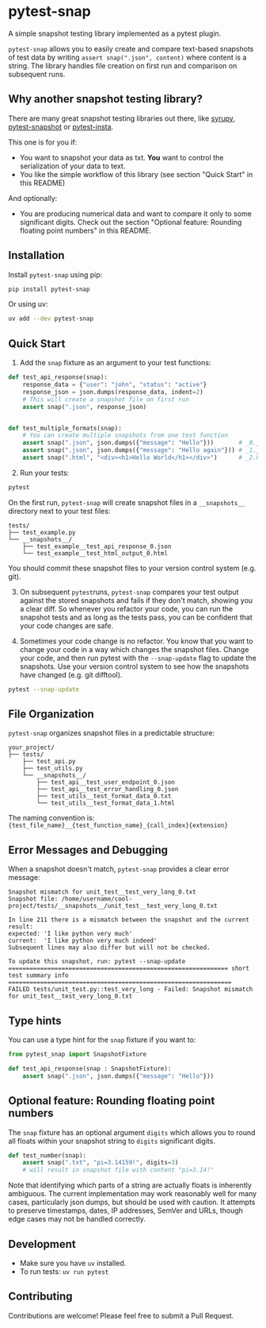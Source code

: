 # pytest-snap

A simple snapshot testing library implemented as a pytest plugin.

`pytest-snap` allows you to easily create and compare text-based snapshots of test data by writing `assert snap(".json", content)` where content is a string. The library handles file creation on first run and comparison on subsequent runs.

## Why another snapshot testing library?

There are many great snapshot testing libraries out there, like [syrupy](https://github.com/syrupy-project/syrupy), [pytest-snapshot](https://github.com/joseph-roitman/pytest-snapshot) or [pytest-insta](https://github.com/vberlier/pytest-insta).

This one is for you if:

* You want to snapshot your data as txt. **You** want to control the serialization of your data to text.
* You like the simple workflow of this library (see section "Quick Start" in this README)

And optionally:
* You are producing numerical data and want to compare it only to some significant digits. Check out the section "Optional feature: Rounding floating point numbers" in this README.

## Installation

Install `pytest-snap` using pip:

```bash
pip install pytest-snap
```

Or using uv:

```bash
uv add --dev pytest-snap
```

## Quick Start

1. Add the `snap` fixture as an argument to your test functions:

```python
def test_api_response(snap):
    response_data = {"user": "john", "status": "active"}
    response_json = json.dumps(response_data, indent=2)
    # This will create a snapshot file on first run
    assert snap(".json", response_json)


def test_multiple_formats(snap):
    # You can create multiple snapshots from one test function
    assert snap(".json", json.dumps({"message": "Hello"}))       # _0.json
    assert snap(".json", json.dumps({"message": "Hello again"})) # _1.json
    assert snap(".html", "<div><h1>Hello World</h1></div>")      # _2.html
```


2. Run your tests:

```bash
pytest
```

On the first run, `pytest-snap` will create snapshot files in a `__snapshots__` directory next to your test files:

```
tests/
├── test_example.py
└── __snapshots__/
    ├── test_example__test_api_response_0.json
    └── test_example__test_html_output_0.html
```

You should commit these snapshot files to your version control system (e.g. git).

3. On subsequent `pytest`runs, `pytest-snap` compares your test output against the stored snapshots and fails if they don't match, showing you a clear diff. So whenever you refactor your code, you can run the snapshot tests and as long as the tests pass, you can be confident that your code changes are safe.

4. Sometimes your code change is no refactor. You know that you want to change your code in a way which changes the snapshot files. Change your code, and then run pytest with the `--snap-update` flag to update the snapshots. Use your version control system to see how the snapshots have changed (e.g. git difftool).

```bash
pytest --snap-update
```


## File Organization

`pytest-snap` organizes snapshot files in a predictable structure:

```
your_project/
├── tests/
    ├── test_api.py
    ├── test_utils.py
    └── __snapshots__/
        ├── test_api__test_user_endpoint_0.json
        ├── test_api__test_error_handling_0.json
        ├── test_utils__test_format_data_0.txt
        └── test_utils__test_format_data_1.html
```

The naming convention is: `{test_file_name}__{test_function_name}_{call_index}{extension}`

## Error Messages and Debugging

When a snapshot doesn't match, `pytest-snap` provides a clear error message:

```
Snapshot mismatch for unit_test__test_very_long_0.txt
Snapshot file: /home/username/cool-project/tests/__snapshots__/unit_test__test_very_long_0.txt

In line 211 there is a mismatch between the snapshot and the current result:
expected: 'I like python very much'
current:  'I like python very much indeed'
Subsequent lines may also differ but will not be checked.

To update this snapshot, run: pytest --snap-update
============================================================== short test summary info ===============================================================
FAILED tests/unit_test.py::test_very_long - Failed: Snapshot mismatch for unit_test__test_very_long_0.txt
```

## Type hints
You can use a type hint for the `snap` fixture if you want to:

```python
from pytest_snap import SnapshotFixture

def test_api_response(snap : SnapshotFixture):
    assert snap(".json", json.dumps({"message": "Hello"}))
```


## Optional feature: Rounding floating point numbers
The `snap` fixture has an optional argument `digits` which allows you to round all floats within your snapshot string to `digits` significant digits.

```python
def test_number(snap):
    assert snap(".txt", "pi=3.14159!", digits=3)
    # will result in snapshot file with content "pi=3.14!"
```

Note that identifying which parts of a string are actually floats is inherently ambiguous.
The current implementation may work reasonably well for many cases, particularly json dumps, but should be used with caution.
It attempts to preserve timestamps, dates, IP addresses, SemVer and URLs, though edge cases may not be handled correctly.


## Development

* Make sure you have `uv` installed.
* To run tests: `uv run pytest`

## Contributing

Contributions are welcome! Please feel free to submit a Pull Request.
